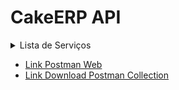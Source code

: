 # CakeERP API

<details>
  <summary>Lista de Serviços</summary>
  <ol>
    <li>
        <a href="#">Geral</a>
      <ul>
        <li>GET - Administradoras de Cartão</li>
        <li>GET - Bancos</li>
        <li>GET - Bancos Base</li>
        <li>GET - Bandeiras de cartão</li>
        <li>GET - Bairros</li>
        <li>GET - Base ICMS</li>
        <li>GET - Base ICMSST</li>
        <li>GET - Categoria de Fluxo de Caixa</li>
        <li>GET - Categoria de Operação Fiscal</li>
        <li>GET - Categorias de Produtos</li>
        <li>GET - Categorias de Serviços</li>
        <li>GET - Centros de Custo</li>
        <li>GET - CEP</li>
        <li>GET - CFOP</li>
        <li>GET - Cidades</li>
        <li>GET - Clientes</li>
        <li>GET - Grupo de Clientes</li>
        <li>GET - Cofins</li>
        <li>GET - Comissões</li>
        <li>GET - Condições das formas de pagamento</li>
        <li>GET - Contas DRE</li>
        <li>GET - Contas Financeiro</li>
        <li>GET - Dados Empresa</li>
        <li>GET - Devoluções</li>
        <li>GET - Endereço de Entrega do Pedido</li>
        <li>GET - Estados</li>
        <li>GET - Fluxo de Caixa</li>
        <li>GET - Formas de Pagamento</li>
        <li>GET - Formas de Pagamento / Adminsitradora de cartão</li>
        <li>GET - Fornecedores</li>
        <li>GET - Grades</li>
        <li>GET - Grades Características</li>
        <li>GET - Grades Características Valor</li>
        <li>GET - ICMS</li>
        <li>GET - Impressoras Fiscais</li>
        <li>GET - Informações Nota Fiscal</li>
        <li>GET - IPI</li>
        <li>GET - Itens do Pedidos</li>
        <li>GET - Itens da Ordem de Compra</li>
        <li>GET - Locais de Estoque</li>
        <li>GET - Items do Local de Estoque</li>
        <li>GET - Items de grade do Local de Estoque</li>
        <li>GET - Marcas</li>
        <li>GET - Modelos Fiscais</li>
        <li>GET - Movimentos do PDV</li>
        <li>GET - NCM</li>
        <li>GET - Operações Fiscais</li>
        <li>GET - Ordens de Compra</li>
        <li>GET - Origens Tributação</li>
        <li>GET - Grupo de Parcelas do Pedido</li>
        <li>GET - Parcelas do Pedido</li>
        <li>GET - Parcelas da Ordem de Compra</li>
        <li>GET - Pedidos</li>
        <li>GET - PIS</li>
        <li>GET - Produtos</li>
        <li>GET - Produtos Grade</li>
        <li>GET - Propostas Comerciais</li>
        <li>GET - Recebimento Ordem de Compra</li>
        <li>GET - Relacionamento de fluxo de caixa</li>
        <li>GET - Serviços</li>
        <li>GET - Situações ICMS</li>
        <li>GET - Situações IPI</li>
        <li>GET - Situações PIS/COFINS</li>
        <li>GET - Taxas de cartão de crédito</li>
        <li>GET - Tipo de Ajuste de Estoque</li>
        <li>GET - Ajustes de Estoque</li>
        <li>GET - Tipos de Item</li>
        <li>GET - Tipo de Operação Fiscal</li>
        <li>GET - Tipos de Usuário</li>
        <li>GET - Transportadoras</li>
        <li>GET - Tributações</li>
        <li>GET - Tributações Estados</li>
        <li>GET - Tributações dos itens do pedido</li>
        <li>GET - Tributações dos itens da ordem de compra</li>
        <li>GET - Unidade de Medida</li>
        <li>GET - Usuários</li>
        <li>GET - Vendedores</li>
        <li>GET - Items Extras Pedido</li>
        <li>GET - Ficha de Produção</li>
        <li>GET - Coleções</li>
        <li>GET - Referência do Produto no Fornecedor</li>
        <li>GET - Classificação dos Produtos</li>
        <li>GET - Tags</li>
        <li>GET - Relações das Tags</li>
      </ul>
    </li>
 </details>
 
  - <a href="https://www.postman.com/cakeerp/workspace/cakeerp/documentation/11308477-52a2406e-84f6-4f2f-86eb-544548df8be7" target="_blank">Link Postman Web</a>
  - <a href="https://github.com/CakeERP/API-CakeERP/blob/main/Exemplos/CakeERP%20-%20API.postman_collection.json">Link Download Postman Collection</a>
